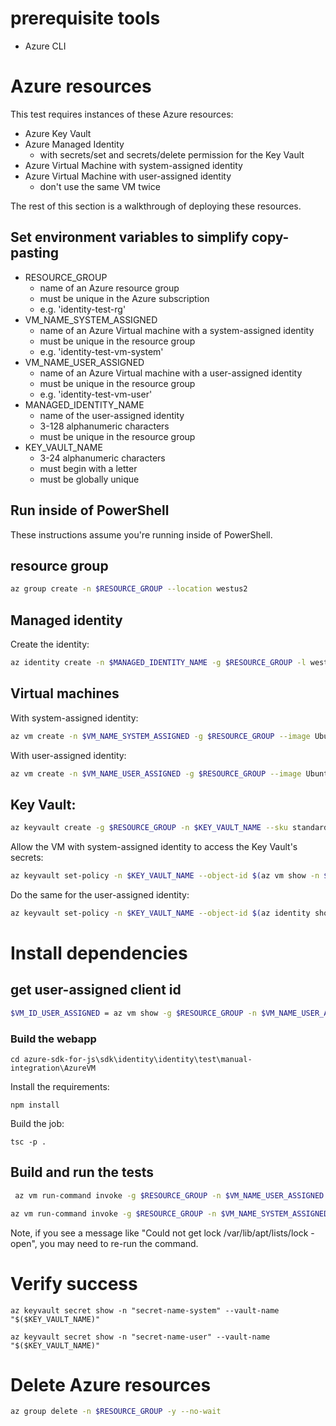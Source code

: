 # prerequisite tools
- Azure CLI

# Azure resources
This test requires instances of these Azure resources:
- Azure Key Vault
- Azure Managed Identity
  - with secrets/set and secrets/delete permission for the Key Vault
- Azure Virtual Machine with system-assigned identity
- Azure Virtual Machine with user-assigned identity
  - don't use the same VM twice

The rest of this section is a walkthrough of deploying these resources.

## Set environment variables to simplify copy-pasting
- RESOURCE_GROUP
  - name of an Azure resource group
  - must be unique in the Azure subscription
  - e.g. 'identity-test-rg'
- VM_NAME_SYSTEM_ASSIGNED
  - name of an Azure Virtual machine with a system-assigned identity
  - must be unique in the resource group
  - e.g. 'identity-test-vm-system'
- VM_NAME_USER_ASSIGNED
  - name of an Azure Virtual machine with a user-assigned identity
  - must be unique in the resource group
  - e.g. 'identity-test-vm-user'
- MANAGED_IDENTITY_NAME
  - name of the user-assigned identity
  - 3-128 alphanumeric characters
  - must be unique in the resource group
- KEY_VAULT_NAME
  - 3-24 alphanumeric characters
  - must begin with a letter
  - must be globally unique

## Run inside of PowerShell

These instructions assume you're running inside of PowerShell.

## resource group
```sh
az group create -n $RESOURCE_GROUP --location westus2
```

## Managed identity
Create the identity:
```sh
az identity create -n $MANAGED_IDENTITY_NAME -g $RESOURCE_GROUP -l westus2
```

## Virtual machines
With system-assigned identity:
```sh
az vm create -n $VM_NAME_SYSTEM_ASSIGNED -g $RESOURCE_GROUP --image UbuntuLTS --assign-identity --size Standard_DS1_v2 -l westus2 --generate-ssh-keys
```

With user-assigned identity:
```sh
az vm create -n $VM_NAME_USER_ASSIGNED -g $RESOURCE_GROUP --image UbuntuLTS --assign-identity $(az identity show -g $RESOURCE_GROUP -n $MANAGED_IDENTITY_NAME -o tsv --query id) --size Standard_DS1_v2 -l westus2 --generate-ssh-keys
```

## Key Vault:
```sh
az keyvault create -g $RESOURCE_GROUP -n $KEY_VAULT_NAME --sku standard
```

Allow the VM with system-assigned identity to access the Key Vault's secrets:
```sh
az keyvault set-policy -n $KEY_VAULT_NAME --object-id $(az vm show -n $VM_NAME_SYSTEM_ASSIGNED -g $RESOURCE_GROUP --query identity.principalId -o tsv) --secret-permissions set delete
```

Do the same for the user-assigned identity:
```sh
az keyvault set-policy -n $KEY_VAULT_NAME --object-id $(az identity show -g $RESOURCE_GROUP -n $MANAGED_IDENTITY_NAME --query principalId -o tsv) --secret-permissions set delete
```

# Install dependencies

## get user-assigned client id
```sh
$VM_ID_USER_ASSIGNED = az vm show -g $RESOURCE_GROUP -n $VM_NAME_USER_ASSIGNED -o tsv --query "identity.userAssignedIdentities.*.{clientId: clientId}"
```

### Build the webapp

```
cd azure-sdk-for-js\sdk\identity\identity\test\manual-integration\AzureVM
```

Install the requirements:
```
npm install
```

Build the job:
```
tsc -p .
```


## Build and run the tests
```sh
 az vm run-command invoke -g $RESOURCE_GROUP -n $VM_NAME_USER_ASSIGNED --command-id RunShellScript --parameters "KEY_VAULT_NAME=$($KEY_VAULT_NAME) VM_ID_USER_ASSIGNED=$($VM_ID_USER_ASSIGNED)"--scripts '"sudo apt update && (yes | sudo apt install npm) && npm install -g typescript && git clone https://github.com/azure/azure-sdk-for-js --single-branch --branch master --depth 1 && cd azure-sdk-for-js/sdk/identity/identity/test/manual-integration/AzureVM && npm install && tsc -p ."'
```

```sh
az vm run-command invoke -g $RESOURCE_GROUP -n $VM_NAME_SYSTEM_ASSIGNED --command-id RunShellScript --parameters "KEY_VAULT_NAME=$($KEY_VAULT_NAME)" --scripts '"sudo apt update && (yes | sudo apt install npm) && sudo npm install -g typescript && git clone https://github.com/azure/azure-sdk-for-js --single-branch --branch master --depth 1 && cd azure-sdk-for-js/sdk/identity/identity/test/manual-integration/AzureVM && npm install && tsc -p . && node index"'
 ```

Note, if you see a message like "Could not get lock /var/lib/apt/lists/lock - open", you may need to re-run the command.

# Verify success

```
az keyvault secret show -n "secret-name-system" --vault-name "$($KEY_VAULT_NAME)"
```

```
az keyvault secret show -n "secret-name-user" --vault-name "$($KEY_VAULT_NAME)"
```

# Delete Azure resources
```sh
az group delete -n $RESOURCE_GROUP -y --no-wait
```
